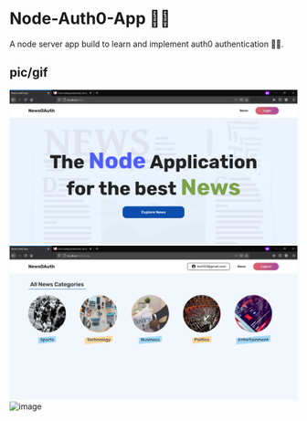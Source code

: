 # Node-Auth0-App 👨‍💻

A node server app build to learn and implement auth0 authentication 🐱‍👤.

## pic/gif

![image](./githubImages/home.PNG)
![image](./githubImages/news.PNG)
![image](./githubImages/newsList.PNG)
